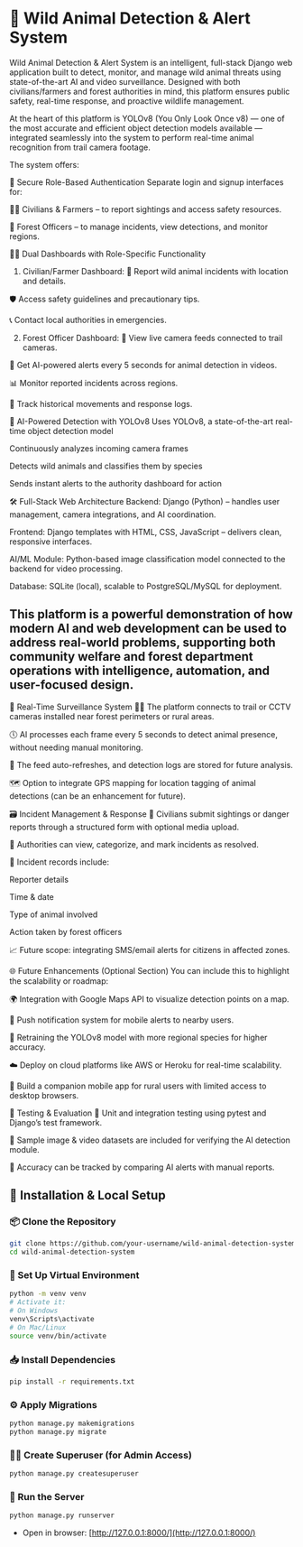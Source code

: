 # 🐾 Wild Animal Detection & Alert System

Wild Animal Detection & Alert System is an intelligent, full-stack Django web application built to detect, monitor, and manage wild animal threats using state-of-the-art AI and video surveillance. Designed with both civilians/farmers and forest authorities in mind, this platform ensures public safety, real-time response, and proactive wildlife management.

At the heart of this platform is YOLOv8 (You Only Look Once v8) — one of the most accurate and efficient object detection models available — integrated seamlessly into the system to perform real-time animal recognition from trail camera footage.

The system offers:

🔐 Secure Role-Based Authentication
Separate login and signup interfaces for:

🧑‍🌾 Civilians & Farmers – to report sightings and access safety resources.

🌲 Forest Officers – to manage incidents, view detections, and monitor regions.

🧑‍💻 Dual Dashboards with Role-Specific Functionality
1. Civilian/Farmer Dashboard:
📢 Report wild animal incidents with location and details.

🛡️ Access safety guidelines and precautionary tips.

📞 Contact local authorities in emergencies.

2. Forest Officer Dashboard:
🎥 View live camera feeds connected to trail cameras.

🤖 Get AI-powered alerts every 5 seconds for animal detection in videos.

📊 Monitor reported incidents across regions.

📂 Track historical movements and response logs.

🧠 AI-Powered Detection with YOLOv8
Uses YOLOv8, a state-of-the-art real-time object detection model

Continuously analyzes incoming camera frames

Detects wild animals and classifies them by species

Sends instant alerts to the authority dashboard for action

🛠️ Full-Stack Web Architecture
Backend: Django (Python) – handles user management, camera integrations, and AI coordination.

Frontend: Django templates with HTML, CSS, JavaScript – delivers clean, responsive interfaces.

AI/ML Module: Python-based image classification model connected to the backend for video processing.

Database: SQLite (local), scalable to PostgreSQL/MySQL for deployment.

This platform is a powerful demonstration of how modern AI and web development can be used to address real-world problems, supporting both community welfare and forest department operations with intelligence, automation, and user-focused design.
---


📡 Real-Time Surveillance System
🕵️‍♂️ The platform connects to trail or CCTV cameras installed near forest perimeters or rural areas.

🕔 AI processes each frame every 5 seconds to detect animal presence, without needing manual monitoring.

🔁 The feed auto-refreshes, and detection logs are stored for future analysis.

🗺️ Option to integrate GPS mapping for location tagging of animal detections (can be an enhancement for future).

🗃️ Incident Management & Response
📝 Civilians submit sightings or danger reports through a structured form with optional media upload.

🧭 Authorities can view, categorize, and mark incidents as resolved.

📌 Incident records include:

Reporter details

Time & date

Type of animal involved

Action taken by forest officers

📈 Future scope: integrating SMS/email alerts for citizens in affected zones.

🌐 Future Enhancements (Optional Section)
You can include this to highlight the scalability or roadmap:

🌍 Integration with Google Maps API to visualize detection points on a map.

📲 Push notification system for mobile alerts to nearby users.

🧠 Retraining the YOLOv8 model with more regional species for higher accuracy.

☁️ Deploy on cloud platforms like AWS or Heroku for real-time scalability.

📱 Build a companion mobile app for rural users with limited access to desktop browsers.

🧪 Testing & Evaluation
🔄 Unit and integration testing using pytest and Django’s test framework.

📸 Sample image & video datasets are included for verifying the AI detection module.

🧪 Accuracy can be tracked by comparing AI alerts with manual reports.


## 🧪 Installation & Local Setup

### 📦 Clone the Repository

```bash
git clone https://github.com/your-username/wild-animal-detection-system.git
cd wild-animal-detection-system
```

### 🐍 Set Up Virtual Environment

```bash
python -m venv venv
# Activate it:
# On Windows
venv\Scripts\activate
# On Mac/Linux
source venv/bin/activate
```

### 📥 Install Dependencies

```bash
pip install -r requirements.txt
```

### ⚙️ Apply Migrations

```bash
python manage.py makemigrations
python manage.py migrate
```

### 🧑‍💼 Create Superuser (for Admin Access)

```bash
python manage.py createsuperuser
```

### 🚀 Run the Server

```bash
python manage.py runserver
```

- Open in browser: [http://127.0.0.1:8000/](http://127.0.0.1:8000/)


